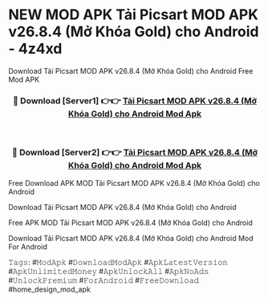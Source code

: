 # NEW MOD APK Tải Picsart MOD APK v26.8.4 (Mở Khóa Gold) cho Android - 4z4xd
Download Tải Picsart MOD APK v26.8.4 (Mở Khóa Gold) cho Android Free Mod APK

<div align="center">
<h3>🔴 Download [Server1] 👉👉 <a href="https://apk-comot.site?title=Tải_Picsart_MOD_APK_v26.8.4_(Mở_Khóa_Gold)_cho_Android">Tải Picsart MOD APK v26.8.4 (Mở Khóa Gold) cho Android Mod Apk</a></h3><br>

<h3>🔴 Download [Server2] 👉👉 <a href="https://apk-comot.site?title=Tải_Picsart_MOD_APK_v26.8.4_(Mở_Khóa_Gold)_cho_Android">Tải Picsart MOD APK v26.8.4 (Mở Khóa Gold) cho Android Mod Apk</a></h3>
</div>


Free Download APK MOD Tải Picsart MOD APK v26.8.4 (Mở Khóa Gold) cho Android

Download Tải Picsart MOD APK v26.8.4 (Mở Khóa Gold) cho Android 

Free APK MOD Tải Picsart MOD APK v26.8.4 (Mở Khóa Gold) cho Android 

Download Tải Picsart MOD APK v26.8.4 (Mở Khóa Gold) cho Android Mod For Android

𝚃𝚊𝚐𝚜: #𝙼𝚘𝚍𝙰𝚙𝚔 #𝙳𝚘𝚠𝚗𝚕𝚘𝚊𝚍𝙼𝚘𝚍𝙰𝚙𝚔 #𝙰𝚙𝚔𝙻𝚊𝚝𝚎𝚜𝚝𝚅𝚎𝚛𝚜𝚒𝚘𝚗 #𝙰𝚙𝚔𝚄𝚗𝚕𝚒𝚖𝚒𝚝𝚎𝚍𝙼𝚘𝚗𝚎𝚢 #𝙰𝚙𝚔𝚄𝚗𝚕𝚘𝚌𝚔𝙰𝚕𝚕 #𝙰𝚙𝚔𝙽𝚘𝙰𝚍𝚜 #𝚄𝚗𝚕𝚘𝚌𝚔𝙿𝚛𝚎𝚖𝚒𝚞𝚖 #𝙵𝚘𝚛𝙰𝚗𝚍𝚛𝚘𝚒𝚍 #𝙵𝚛𝚎𝚎𝙳𝚘𝚠𝚗𝚕𝚘𝚊𝚍 #home_design_mod_apk